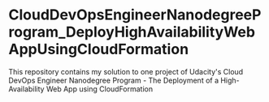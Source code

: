 # CloudDevOpsEngineerNanodegreeProgram_DeployHighAvailabilityWebAppUsingCloudFormation
This repository contains my solution to one project of Udacity's Cloud DevOps Engineer Nanodegree Program - The Deployment of a High-Availability Web App using CloudFormation
